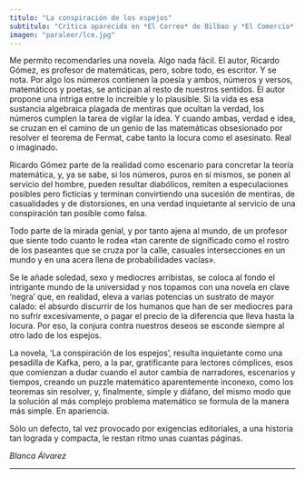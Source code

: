 ```yaml
---
titulo: "La conspiración de los espejos"
subtitulo: "Crítica aparecida en *El Correo* de Bilbao y *El Comercio*, de Gijón, en julio de 2008"
imagen: "paraleer/lce.jpg"
---
```

Me permito recomendarles una novela. Algo nada fácil. El autor, Ricardo
Gómez, es profesor de matemáticas, pero, sobre todo, es escritor. Y se nota.
Por algo los números contienen la poesía y ambos, números y versos,
matemáticos y poetas, se anticipan al resto de nuestros sentidos. El autor
propone una intriga entre lo increíble y lo plausible. Si la vida es esa
sustancia algebraica plagada de mentiras que ocultan la verdad, los números
cumplen la tarea de vigilar la idea. Y cuando ambas, verdad e idea, se cruzan
en el camino de un genio de las matemáticas obsesionado por resolver el
teorema de Fermat, cabe tanto la locura como el asesinato. Real o imaginado.

Ricardo Gómez parte de la realidad como escenario para concretar la teoría
matemática, y, ya se sabe, si los números, puros en sí mismos, se ponen al
servicio del hombre, pueden resultar diabólicos, remiten a especulaciones
posibles pero ficticias y terminan convirtiendo una sucesión de mentiras, de
casualidades y de distorsiones, en una verdad inquietante al servicio de una
conspiración tan posible como falsa.

Todo parte de la mirada genial, y por tanto ajena al mundo, de un profesor
que siente todo cuanto le rodea «tan carente de significado como el rostro de
los paseantes que se cruza por la calle, casuales intersecciones en un mundo
y en una acera llena de probabilidades vacías».

Se le añade soledad, sexo y mediocres arribistas, se coloca al fondo el
intrigante mundo de la universidad y nos topamos con una novela en clave
‘negra’ que, en realidad, eleva a varias potencias un sustrato de mayor
calado: el absurdo discurrir de los humanos que han de ser mediocres para no
sufrir excesivamente, o pagar el precio de la diferencia que lleva hasta la
locura. Por eso, la conjura contra nuestros deseos se esconde siempre al otro
lado de los espejos.

La novela, ‘La conspiración de los espejos’, resulta inquietante como una
pesadilla de Kafka, pero, a la par, gratificante para lectores cómplices,
esos que comienzan a dudar cuando el autor cambia de narradores, escenarios y
tiempos, creando un puzzle matemático aparentemente inconexo, como los
teoremas sin resolver, y, finalmente, simple y diáfano, del mismo modo que la
solución al más complejo problema matemático se formula de la manera más
simple. En apariencia.

Sólo un defecto, tal vez provocado por exigencias editoriales, a una historia
tan lograda y compacta, le restan ritmo unas cuantas páginas.

_Blanca Álvarez_

* * *

